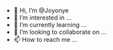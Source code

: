 - 👋 Hi, I’m @Joyonye
- 👀 I’m interested in ...
- 🌱 I’m currently learning ...
- 💞️ I’m looking to collaborate on ...
- 📫 How to reach me ...

<!---
Joyonye/Joyonye is a ✨ special ✨ repository because its `README.md` (this file) appears on your GitHub profile.
You can click the Preview link to take a look at your changes.
--->
